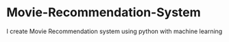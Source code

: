 # Movie-Recommendation-System
I create Movie Recommendation system using python with machine learning  
